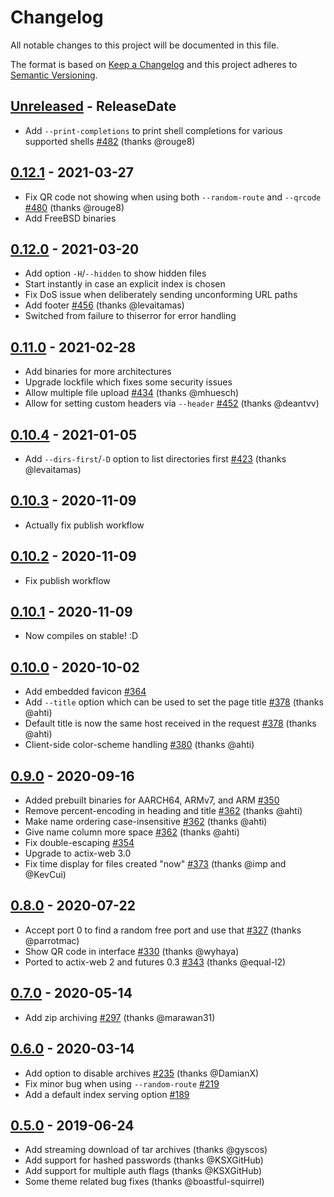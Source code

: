 # Changelog

All notable changes to this project will be documented in this file.

The format is based on [Keep a Changelog](http://keepachangelog.com/)
and this project adheres to [Semantic Versioning](http://semver.org/).

<!-- next-header -->

## [Unreleased] - ReleaseDate
- Add `--print-completions` to print shell completions for various supported shells [#482](https://github.com/svenstaro/miniserve/pull/482) (thanks @rouge8)

## [0.12.1] - 2021-03-27
- Fix QR code not showing when using both `--random-route` and `--qrcode` [#480](https://github.com/svenstaro/miniserve/pull/480) (thanks @rouge8)
- Add FreeBSD binaries

## [0.12.0] - 2021-03-20
- Add option `-H`/`--hidden` to show hidden files
- Start instantly in case an explicit index is chosen
- Fix DoS issue when deliberately sending unconforming URL paths
- Add footer [#456](https://github.com/svenstaro/miniserve/pull/456) (thanks @levaitamas)
- Switched from failure to thiserror for error handling

## [0.11.0] - 2021-02-28
- Add binaries for more architectures
- Upgrade lockfile which fixes some security issues
- Allow multiple file upload [#434](https://github.com/svenstaro/miniserve/pull/434) (thanks @mhuesch)
- Allow for setting custom headers via `--header` [#452](https://github.com/svenstaro/miniserve/pull/452) (thanks @deantvv)

## [0.10.4] - 2021-01-05
- Add `--dirs-first`/`-D` option to list directories first [#423](https://github.com/svenstaro/miniserve/pull/423) (thanks @levaitamas)

## [0.10.3] - 2020-11-09
- Actually fix publish workflow

## [0.10.2] - 2020-11-09
- Fix publish workflow

## [0.10.1] - 2020-11-09
- Now compiles on stable! :D

## [0.10.0] - 2020-10-02
- Add embedded favicon [#364](https://github.com/svenstaro/miniserve/issues/364)
- Add `--title` option which can be used to set the page title [#378](https://github.com/svenstaro/miniserve/pull/378) (thanks @ahti)
- Default title is now the same host received in the request [#378](https://github.com/svenstaro/miniserve/pull/378) (thanks @ahti)
- Client-side color-scheme handling [#380](https://github.com/svenstaro/miniserve/pull/380) (thanks @ahti)

## [0.9.0] - 2020-09-16
- Added prebuilt binaries for AARCH64, ARMv7, and ARM [#350](https://github.com/svenstaro/miniserve/pull/350)
- Remove percent-encoding in heading and title [#362](https://github.com/svenstaro/miniserve/pull/362) (thanks @ahti)
- Make name ordering case-insensitive [#362](https://github.com/svenstaro/miniserve/pull/362) (thanks @ahti)
- Give name column more space [#362](https://github.com/svenstaro/miniserve/pull/362) (thanks @ahti)
- Fix double-escaping [#354](https://github.com/svenstaro/miniserve/issues/354)
- Upgrade to actix-web 3.0
- Fix time display for files created "now" [#373](https://github.com/svenstaro/miniserve/pull/373) (thanks @imp and @KevCui)

## [0.8.0] - 2020-07-22
- Accept port 0 to find a random free port and use that [#327](https://github.com/svenstaro/miniserve/pull/327) (thanks @parrotmac)
- Show QR code in interface [#330](https://github.com/svenstaro/miniserve/pull/330) (thanks @wyhaya)
- Ported to actix-web 2 and futures 0.3 [#343](https://github.com/svenstaro/miniserve/pull/343) (thanks @equal-l2)

## [0.7.0] - 2020-05-14
- Add zip archiving [#297](https://github.com/svenstaro/miniserve/pull/297) (thanks @marawan31)

## [0.6.0] - 2020-03-14
- Add option to disable archives [#235](https://github.com/svenstaro/miniserve/pull/235) (thanks @DamianX)
- Fix minor bug when using `--random-route` [#219](https://github.com/svenstaro/miniserve/pull/219)
- Add a default index serving option [#189](https://github.com/svenstaro/miniserve/pull/189)

## [0.5.0] - 2019-06-24
- Add streaming download of tar archives (thanks @gyscos)
- Add support for hashed passwords (thanks @KSXGitHub)
- Add support for multiple auth flags (thanks @KSXGitHub)
- Some theme related bug fixes (thanks @boastful-squirrel)

<!-- next-url -->
[Unreleased]: https://github.com/svenstaro/miniserve/compare/v0.12.1...HEAD
[0.12.1]: https://github.com/svenstaro/miniserve/compare/v0.12.0...v0.12.1
[0.12.0]: https://github.com/svenstaro/miniserve/compare/v0.11.0...v0.12.0
[0.11.0]: https://github.com/svenstaro/miniserve/compare/v0.10.4...v0.11.0
[0.10.4]: https://github.com/svenstaro/miniserve/compare/v0.10.3...v0.10.4
[0.10.3]: https://github.com/svenstaro/miniserve/compare/v0.10.2...v0.10.3
[0.10.2]: https://github.com/svenstaro/miniserve/compare/v0.10.1...v0.10.2
[0.10.1]: https://github.com/svenstaro/miniserve/compare/v0.10.0...v0.10.1
[0.10.0]: https://github.com/svenstaro/miniserve/compare/v0.9.0...v0.10.0
[0.9.0]: https://github.com/svenstaro/miniserve/compare/v0.8.0...v0.9.0
[0.8.0]: https://github.com/svenstaro/miniserve/compare/v0.7.0...v0.8.0
[0.7.0]: https://github.com/svenstaro/miniserve/compare/v0.6.0...v0.7.0
[0.6.0]: https://github.com/svenstaro/miniserve/compare/v0.5.0...v0.6.0
[0.5.0]: https://github.com/svenstaro/miniserve/compare/v0.4.0...v0.5.0
